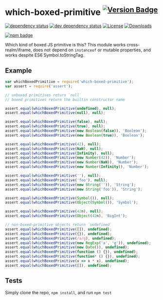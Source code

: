 # which-boxed-primitive <sup> [![Version Badge][2]][1]</sup>

[![dependency status][5]][6] [![dev dependency status][7]][8]
[![License][license-image]][license-url]
[![Downloads][downloads-image]][downloads-url]

[![npm badge][11]][1]

Which kind of boxed JS primitive is this? This module works cross-realm/iframe,
does not depend on `instanceof` or mutable properties, and works despite ES6
Symbol.toStringTag.

## Example

```js
var whichBoxedPrimitive = require('which-boxed-primitive');
var assert = require('assert');

// unboxed primitives return `null`
// boxed primitives return the builtin constructor name

assert.equal(whichBoxedPrimitive(undefined), null);
assert.equal(whichBoxedPrimitive(null), null);

assert.equal(whichBoxedPrimitive(false), null);
assert.equal(whichBoxedPrimitive(true), null);
assert.equal(whichBoxedPrimitive(new Boolean(false)), 'Boolean');
assert.equal(whichBoxedPrimitive(new Boolean(true)), 'Boolean');

assert.equal(whichBoxedPrimitive(42), null);
assert.equal(whichBoxedPrimitive(NaN), null);
assert.equal(whichBoxedPrimitive(Infinity), null);
assert.equal(whichBoxedPrimitive(new Number(42)), 'Number');
assert.equal(whichBoxedPrimitive(new Number(NaN)), 'Number');
assert.equal(whichBoxedPrimitive(new Number(Infinity)), 'Number');

assert.equal(whichBoxedPrimitive(''), null);
assert.equal(whichBoxedPrimitive('foo'), null);
assert.equal(whichBoxedPrimitive(new String('')), 'String');
assert.equal(whichBoxedPrimitive(new String('foo')), 'String');

assert.equal(whichBoxedPrimitive(Symbol()), null);
assert.equal(whichBoxedPrimitive(Object(Symbol()), 'Symbol');

assert.equal(whichBoxedPrimitive(42n), null);
assert.equal(whichBoxedPrimitive(Object(42n), 'BigInt');

// non-boxed-primitive objects return `undefined`
assert.equal(whichBoxedPrimitive([]), undefined);
assert.equal(whichBoxedPrimitive({}), undefined);
assert.equal(whichBoxedPrimitive(/a/g), undefined);
assert.equal(whichBoxedPrimitive(new RegExp('a', 'g')), undefined);
assert.equal(whichBoxedPrimitive(new Date()), undefined);
assert.equal(whichBoxedPrimitive(function () {}), undefined);
assert.equal(whichBoxedPrimitive(function* () {}), undefined);
assert.equal(whichBoxedPrimitive(x => x * x), undefined);
assert.equal(whichBoxedPrimitive([]), undefined);
```

## Tests

Simply clone the repo, `npm install`, and run `npm test`

[1]: https://npmjs.org/package/which-boxed-primitive
[2]: https://versionbadg.es/inspect-js/which-boxed-primitive.svg
[5]: https://david-dm.org/inspect-js/which-boxed-primitive.svg
[6]: https://david-dm.org/inspect-js/which-boxed-primitive
[7]: https://david-dm.org/inspect-js/which-boxed-primitive/dev-status.svg
[8]: https://david-dm.org/inspect-js/which-boxed-primitive#info=devDependencies
[11]: https://nodei.co/npm/which-boxed-primitive.png?downloads=true&stars=true
[license-image]: https://img.shields.io/npm/l/which-boxed-primitive.svg
[license-url]: LICENSE
[downloads-image]: https://img.shields.io/npm/dm/which-boxed-primitive.svg
[downloads-url]: https://npm-stat.com/charts.html?package=which-boxed-primitive
